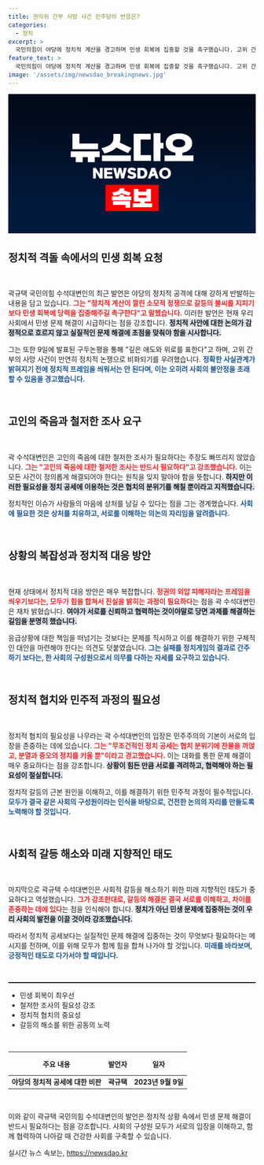 ```yaml
---
title: 권익위 간부 사망 사건 민주당의 반응은?
categories:
  - 정치
excerpt: >
  국민의힘이 야당에 정치적 계산을 경고하며 민생 회복에 집중할 것을 촉구했습니다. 고위 간부 사망 사건을 정쟁으로 삼지 말라는 메시지가 담겼습니다.
feature_text: >
  국민의힘이 야당에 정치적 계산을 경고하며 민생 회복에 집중할 것을 촉구했습니다. 고위 간부 사망 사건을 정쟁으로 삼지 말라는 메시지가 담겼습니다.
image: '/assets/img/newsdao_breakingnews.jpg'
---
```


<p><img src="/assets/img/newsdao_breakingnews.jpg" alt="pcversion 속보" /></p>

<h2 data-ke-size="size26">정치적 격돌 속에서의 민생 회복 요청</h2>

<p data-ke-size="size16">&nbsp;</p>

<p>곽규택 국민의힘 수석대변인의 최근 발언은 야당의 정치적 공격에 대해 강하게 반발하는 내용을 담고 있습니다. <b><span style="color: #ee2323;">그는 "정치적 계산이 깔린 소모적 정쟁으로 갈등의 불씨를 지피기보다 민생 회복에 당력을 집중해주길 촉구한다"고 말했습니다.</span></b> 이러한 발언은 현재 우리 사회에서 민생 문제 해결이 시급하다는 점을 강조합니다. <b><span style="background-color: #21538527;">정치적 사안에 대한 논의가 감정적으로 흐르지 않고 실질적인 문제 해결에 초점을 맞춰야 함을 시사합니다.</span></b> </p>

<p>그는 또한 9일에 발표된 구두논평을 통해 "깊은 애도와 위로를 표한다"고 하며, 고위 간부의 사망 사건이 만연히 정치적 논쟁으로 비화되기를 우려했습니다. <b><span style="color: #1a5490;">정확한 사실관계가 밝혀지기 전에 정치적 프레임을 씌워서는 안 된다며, 이는 오히려 사회의 불안정을 초래할 수 있음을 경고했습니다.</span></b> </p>

<p data-ke-size="size16">&nbsp;</p>

<h2 data-ke-size="size26">고인의 죽음과 철저한 조사 요구</h2>

<p data-ke-size="size16">&nbsp;</p>

<p>곽 수석대변인은 고인의 죽음에 대한 철저한 조사가 필요하다는 주장도 빠뜨리지 않았습니다. <b><span style="color: #ee2323;">그는 "고인의 죽음에 대한 철저한 조사는 반드시 필요하다"고 강조했습니다.</span></b> 이는 모든 사건이 정의롭게 해결되어야 한다는 원칙을 잊지 말아야 함을 뜻합니다. <b><span style="background-color: #21538527;">하지만 이러한 필요성을 정치 공세에 이용하는 것은 협치의 분위기를 해칠 뿐이라고 지적했습니다.</span></b> </p>

<p>정치적인 이슈가 사람들의 마음에 상처를 남길 수 있다는 점을 그는 경계했습니다. <b><span style="color: #1a5490;">사회에 필요한 것은 상처를 치유하고, 서로를 이해하는 의논의 자리임을 알려줍니다.</span></b> </p>

<p data-ke-size="size16">&nbsp;</p>

<h2 data-ke-size="size26">상황의 복잡성과 정치적 대응 방안</h2>

<p data-ke-size="size16">&nbsp;</p>

<p>현재 상태에서 정치적 대응 방안은 매우 복잡합니다. <b><span style="color: #ee2323;">정권의 외압 피해자라는 프레임을 씌우기보다는, 모두가 힘을 합쳐서 진실을 밝히는 과정이 필요하다</span></b>는 점을 곽 수석대변인은 재차 밝혔습니다. <b><span style="background-color: #21538527;">여야가 서로를 신뢰하고 협력하는 것이야말로 당면 과제를 해결하는 길임을 분명히 했습니다.</span></b> </p>

<p>응급상황에 대한 책임을 떠넘기는 것보다는 문제를 직시하고 이를 해결하기 위한 구체적인 대안을 마련해야 한다는 의견도 덧붙였습니다. <b><span style="color: #1a5490;">그는 실패를 정치게임의 결과로 간주하기 보다는, 한 사회의 구성원으로서 의무를 다하는 자세를 요구하고 있습니다.</span></b> </p>

<p data-ke-size="size16">&nbsp;</p>

<h2 data-ke-size="size26">정치적 협치와 민주적 과정의 필요성</h2>

<p data-ke-size="size16">&nbsp;</p>

<p>정치적 협치의 필요성을 나무라는 곽 수석대변인의 입장은 민주주의의 기본이 서로의 입장을 존중하는 데에 있습니다. <b><span style="color: #ee2323;">그는 "무조건적인 정치 공세는 협치 분위기에 찬물을 끼얹고, 분열과 증오의 정치를 키울 뿐"이라고 경고했습니다.</span></b> 이는 대화를 통한 문제 해결이 매우 중요하다는 점을 강조합니다. <b><span style="background-color: #21538527;">상황이 힘든 만큼 서로를 격려하고, 협력해야 하는 필요성이 절실합니다.</span></b> </p>

<p>정치적 갈등의 근본 원인을 이해하고, 이를 해결하기 위한 민주적 과정이 필수적입니다. <b><span style="color: #1a5490;">모두가 결국 같은 사회의 구성원이라는 인식을 바탕으로, 건전한 논의의 자리를 만들도록 노력해야 할 것입니다.</span></b> </p>

<p data-ke-size="size16">&nbsp;</p>

<h2 data-ke-size="size26">사회적 갈등 해소와 미래 지향적인 태도</h2>

<p data-ke-size="size16">&nbsp;</p>

<p>마지막으로 곽규택 수석대변인은 사회적 갈등을 해소하기 위한 미래 지향적인 태도가 중요하다고 역설했습니다. <b><span style="color: #ee2323;">그가 강조한대로, 갈등의 해결은 결국 서로를 이해하고, 차이를 존중하는 데에 있다</span></b>는 점을 인식해야 합니다. <b><span style="background-color: #21538527;">정치가 아닌 민생 문제에 집중하는 것이 우리 사회의 발전을 이끌 것이라 강조했습니다.</span></b> </p>

<p>따라서 정치적 공세보다는 실질적인 문제 해결에 집중하는 것이 무엇보다 필요하다는 메시지를 전하며, 이를 위해 모두가 함께 힘을 합쳐 나가야 할 것입니다. <b><span style="color: #1a5490;">미래를 바라보며, 긍정적인 태도로 다가서야 할 때입니다.</span></b> </p>

<p data-ke-size="size16">&nbsp;</p> 

<hr style="height: 2px; border: 0; background: #000;" />

<ul>
    <li>민생 회복이 최우선</li>
    <li>철저한 조사의 필요성 강조</li>
    <li>정치적 협치의 중요성</li>
    <li>갈등의 해소를 위한 공동의 노력</li>
</ul>

<p data-ke-size="size16">&nbsp;</p> 

<table style="width: 100%; border-collapse: collapse;">
    <thead>
        <tr>
            <th style="text-align: center; height: 40px;"><b>주요 내용</b></th>
            <th style="text-align: center; height: 40px;"><b>발언자</b></th>
            <th style="text-align: center; height: 40px;"><b>일자</b></th>
        </tr>
    </thead>
    <tbody>
        <tr>
            <td style="text-align: center; height: 17px;"><b>야당의 정치적 공세에 대한 비판</b></td>
            <td style="text-align: center; height: 17px;"><b>곽규택</b></td>
            <td style="text-align: center; height: 17px;"><b>2023년 9월 9일</b></td>
        </tr>
    </tbody>
</table> 

<p data-ke-size="size16">&nbsp;</p> 

<p>이와 같이 곽규택 국민의힘 수석대변인의 발언은 정치적 상황 속에서 민생 문제 해결이 반드시 필요하다는 점을 강조합니다. 사회의 구성원 모두가 서로의 입장을 이해하고, 함께 협력하여 나아갈 때 건강한 사회를 구축할 수 있습니다.</p>
실시간 뉴스 속보는, <a href="https://newsdao.kr" rel="dofollow">https://newsdao.kr</a>


